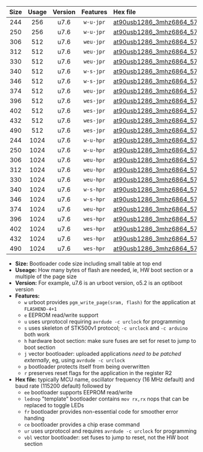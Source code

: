 |Size|Usage|Version|Features|Hex file|
|:-:|:-:|:-:|:-:|:--|
|244|256|u7.6|`w-u-jpr`|[at90usb1286_3mhz6864_57600bps_ur_vbl.hex](https://raw.githubusercontent.com/stefanrueger/urboot/main/bootloaders/at90usb1286/fcpu_3mhz6864/57600_bps/at90usb1286_3mhz6864_57600bps_ur_vbl.hex)|
|250|256|u7.6|`w-u-jpr`|[at90usb1286_3mhz6864_57600bps_lednop_ur_vbl.hex](https://raw.githubusercontent.com/stefanrueger/urboot/main/bootloaders/at90usb1286/fcpu_3mhz6864/57600_bps/at90usb1286_3mhz6864_57600bps_lednop_ur_vbl.hex)|
|306|512|u7.6|`weu-jpr`|[at90usb1286_3mhz6864_57600bps_ee_ur_vbl.hex](https://raw.githubusercontent.com/stefanrueger/urboot/main/bootloaders/at90usb1286/fcpu_3mhz6864/57600_bps/at90usb1286_3mhz6864_57600bps_ee_ur_vbl.hex)|
|312|512|u7.6|`weu-jpr`|[at90usb1286_3mhz6864_57600bps_ee_lednop_ur_vbl.hex](https://raw.githubusercontent.com/stefanrueger/urboot/main/bootloaders/at90usb1286/fcpu_3mhz6864/57600_bps/at90usb1286_3mhz6864_57600bps_ee_lednop_ur_vbl.hex)|
|330|512|u7.6|`weu-jpr`|[at90usb1286_3mhz6864_57600bps_ee_lednop_fr_ur_vbl.hex](https://raw.githubusercontent.com/stefanrueger/urboot/main/bootloaders/at90usb1286/fcpu_3mhz6864/57600_bps/at90usb1286_3mhz6864_57600bps_ee_lednop_fr_ur_vbl.hex)|
|340|512|u7.6|`w-s-jpr`|[at90usb1286_3mhz6864_57600bps_vbl.hex](https://raw.githubusercontent.com/stefanrueger/urboot/main/bootloaders/at90usb1286/fcpu_3mhz6864/57600_bps/at90usb1286_3mhz6864_57600bps_vbl.hex)|
|346|512|u7.6|`w-s-jpr`|[at90usb1286_3mhz6864_57600bps_lednop_vbl.hex](https://raw.githubusercontent.com/stefanrueger/urboot/main/bootloaders/at90usb1286/fcpu_3mhz6864/57600_bps/at90usb1286_3mhz6864_57600bps_lednop_vbl.hex)|
|374|512|u7.6|`weu-jpr`|[at90usb1286_3mhz6864_57600bps_ee_lednop_fr_ce_ur_vbl.hex](https://raw.githubusercontent.com/stefanrueger/urboot/main/bootloaders/at90usb1286/fcpu_3mhz6864/57600_bps/at90usb1286_3mhz6864_57600bps_ee_lednop_fr_ce_ur_vbl.hex)|
|396|512|u7.6|`wes-jpr`|[at90usb1286_3mhz6864_57600bps_ee_vbl.hex](https://raw.githubusercontent.com/stefanrueger/urboot/main/bootloaders/at90usb1286/fcpu_3mhz6864/57600_bps/at90usb1286_3mhz6864_57600bps_ee_vbl.hex)|
|402|512|u7.6|`wes-jpr`|[at90usb1286_3mhz6864_57600bps_ee_lednop_vbl.hex](https://raw.githubusercontent.com/stefanrueger/urboot/main/bootloaders/at90usb1286/fcpu_3mhz6864/57600_bps/at90usb1286_3mhz6864_57600bps_ee_lednop_vbl.hex)|
|432|512|u7.6|`wes-jpr`|[at90usb1286_3mhz6864_57600bps_ee_lednop_fr_vbl.hex](https://raw.githubusercontent.com/stefanrueger/urboot/main/bootloaders/at90usb1286/fcpu_3mhz6864/57600_bps/at90usb1286_3mhz6864_57600bps_ee_lednop_fr_vbl.hex)|
|490|512|u7.6|`wes-jpr`|[at90usb1286_3mhz6864_57600bps_ee_lednop_fr_ce_vbl.hex](https://raw.githubusercontent.com/stefanrueger/urboot/main/bootloaders/at90usb1286/fcpu_3mhz6864/57600_bps/at90usb1286_3mhz6864_57600bps_ee_lednop_fr_ce_vbl.hex)|
|244|1024|u7.6|`w-u-hpr`|[at90usb1286_3mhz6864_57600bps_ur.hex](https://raw.githubusercontent.com/stefanrueger/urboot/main/bootloaders/at90usb1286/fcpu_3mhz6864/57600_bps/at90usb1286_3mhz6864_57600bps_ur.hex)|
|250|1024|u7.6|`w-u-hpr`|[at90usb1286_3mhz6864_57600bps_lednop_ur.hex](https://raw.githubusercontent.com/stefanrueger/urboot/main/bootloaders/at90usb1286/fcpu_3mhz6864/57600_bps/at90usb1286_3mhz6864_57600bps_lednop_ur.hex)|
|306|1024|u7.6|`weu-hpr`|[at90usb1286_3mhz6864_57600bps_ee_ur.hex](https://raw.githubusercontent.com/stefanrueger/urboot/main/bootloaders/at90usb1286/fcpu_3mhz6864/57600_bps/at90usb1286_3mhz6864_57600bps_ee_ur.hex)|
|312|1024|u7.6|`weu-hpr`|[at90usb1286_3mhz6864_57600bps_ee_lednop_ur.hex](https://raw.githubusercontent.com/stefanrueger/urboot/main/bootloaders/at90usb1286/fcpu_3mhz6864/57600_bps/at90usb1286_3mhz6864_57600bps_ee_lednop_ur.hex)|
|330|1024|u7.6|`weu-hpr`|[at90usb1286_3mhz6864_57600bps_ee_lednop_fr_ur.hex](https://raw.githubusercontent.com/stefanrueger/urboot/main/bootloaders/at90usb1286/fcpu_3mhz6864/57600_bps/at90usb1286_3mhz6864_57600bps_ee_lednop_fr_ur.hex)|
|340|1024|u7.6|`w-s-hpr`|[at90usb1286_3mhz6864_57600bps.hex](https://raw.githubusercontent.com/stefanrueger/urboot/main/bootloaders/at90usb1286/fcpu_3mhz6864/57600_bps/at90usb1286_3mhz6864_57600bps.hex)|
|346|1024|u7.6|`w-s-hpr`|[at90usb1286_3mhz6864_57600bps_lednop.hex](https://raw.githubusercontent.com/stefanrueger/urboot/main/bootloaders/at90usb1286/fcpu_3mhz6864/57600_bps/at90usb1286_3mhz6864_57600bps_lednop.hex)|
|374|1024|u7.6|`weu-hpr`|[at90usb1286_3mhz6864_57600bps_ee_lednop_fr_ce_ur.hex](https://raw.githubusercontent.com/stefanrueger/urboot/main/bootloaders/at90usb1286/fcpu_3mhz6864/57600_bps/at90usb1286_3mhz6864_57600bps_ee_lednop_fr_ce_ur.hex)|
|396|1024|u7.6|`wes-hpr`|[at90usb1286_3mhz6864_57600bps_ee.hex](https://raw.githubusercontent.com/stefanrueger/urboot/main/bootloaders/at90usb1286/fcpu_3mhz6864/57600_bps/at90usb1286_3mhz6864_57600bps_ee.hex)|
|402|1024|u7.6|`wes-hpr`|[at90usb1286_3mhz6864_57600bps_ee_lednop.hex](https://raw.githubusercontent.com/stefanrueger/urboot/main/bootloaders/at90usb1286/fcpu_3mhz6864/57600_bps/at90usb1286_3mhz6864_57600bps_ee_lednop.hex)|
|432|1024|u7.6|`wes-hpr`|[at90usb1286_3mhz6864_57600bps_ee_lednop_fr.hex](https://raw.githubusercontent.com/stefanrueger/urboot/main/bootloaders/at90usb1286/fcpu_3mhz6864/57600_bps/at90usb1286_3mhz6864_57600bps_ee_lednop_fr.hex)|
|490|1024|u7.6|`wes-hpr`|[at90usb1286_3mhz6864_57600bps_ee_lednop_fr_ce.hex](https://raw.githubusercontent.com/stefanrueger/urboot/main/bootloaders/at90usb1286/fcpu_3mhz6864/57600_bps/at90usb1286_3mhz6864_57600bps_ee_lednop_fr_ce.hex)|

- **Size:** Bootloader code size including small table at top end
- **Useage:** How many bytes of flash are needed, ie, HW boot section or a multiple of the page size
- **Version:** For example, u7.6 is an urboot version, o5.2 is an optiboot version
- **Features:**
  + `w` urboot provides `pgm_write_page(sram, flash)` for the application at `FLASHEND-4+1`
  + `e` EEPROM read/write support
  + `u` uses urprotocol requiring `avrdude -c urclock` for programming
  + `s` uses skeleton of STK500v1 protocol; `-c urclock` and `-c arduino` both work
  + `h` hardware boot section: make sure fuses are set for reset to jump to boot section
  + `j` vector bootloader: uploaded applications *need to be patched externally*, eg, using `avrdude -c urclock`
  + `p` bootloader protects itself from being overwritten
  + `r` preserves reset flags for the application in the register R2
- **Hex file:** typically MCU name, oscillator frequency (16 MHz default) and baud rate (115200 default) followed by
  + `ee` bootloader supports EEPROM read/write
  + `lednop` "template" bootloader contains `mov rx,rx` nops that can be replaced to toggle LEDs
  + `fr` bootloader provides non-essential code for smoother error handing
  + `ce` bootloader provides a chip erase command
  + `ur` uses urprotocol and requires `avrdude -c urclock` for programming
  + `vbl` vector bootloader: set fuses to jump to reset, not the HW boot section
